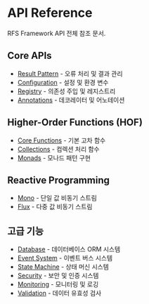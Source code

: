 # API Reference

RFS Framework API 전체 참조 문서.

## Core APIs

- [Result Pattern](api/core/result.md) - 오류 처리 및 결과 관리
- [Configuration](api/core/config.md) - 설정 및 환경 변수
- [Registry](api/core/registry.md) - 의존성 주입 및 레지스트리
- [Annotations](core/annotations.md) - 데코레이터 및 어노테이션

## Higher-Order Functions (HOF)

- [Core Functions](api/hof/core.md) - 기본 고차 함수
- [Collections](api/hof/collections.md) - 컴렉션 처리 함수
- [Monads](api/hof/monads.md) - 모나드 패턴 구현

## Reactive Programming

- [Mono](api/reactive/mono.md) - 단일 값 비동기 스트림
- [Flux](api/reactive/flux.md) - 다중 값 비동기 스트림

## 고급 기능

- [Database](18-database.md) - 데이터베이스 ORM 시스템
- [Event System](16-event-system.md) - 이벤트 버스 시스템
- [State Machine](17-state-machine.md) - 상태 머신 시스템
- [Security](11-security.md) - 보안 및 인증 시스템
- [Monitoring](08-monitoring.md) - 모니터링 및 로깅
- [Validation](09-validation.md) - 데이터 유효성 검사
